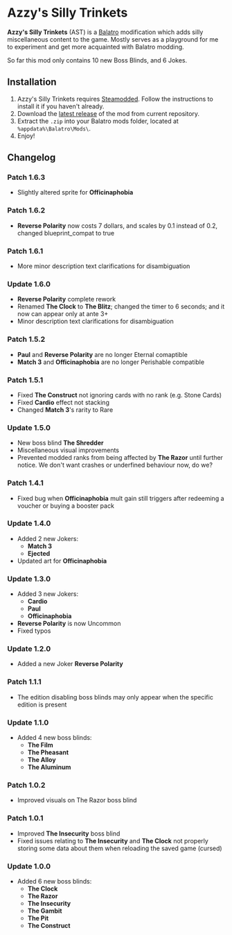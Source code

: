# Azzy's Silly Trinkets

**Azzy's Silly Trinkets** (AST) is a [Balatro](https://www.playbalatro.com) modification which adds silly miscellaneous content to the game. Mostly serves as a playground for me to experiment and get more acquainted with Balatro modding.
  
So far this mod only contains 10 new Boss Blinds, and 6 Jokes.

## Installation

1. Azzy's Silly Trinkets requires [Steamodded](https://github.com/Steamodded/smods). Follow the instructions to install it if you haven't already.
2. Download the [latest release](https://github.com/TheHamester/azzys-silly-trinkets/releases/latest) of the mod from current repository.
3. Extract the `.zip` into your Balatro mods folder, located at `%appdata%\Balatro\Mods\`.
4. Enjoy!

## Changelog

### Patch 1.6.3
* Slightly altered sprite for **Officinaphobia**

### Patch 1.6.2
* **Reverse Polarity** now costs 7 dollars, and scales by 0.1 instead of 0.2, changed blueprint_compat to true

### Patch 1.6.1
* More minor description text clarifications for disambiguation

### Update 1.6.0
* **Reverse Polarity** complete rework
* Renamed **The Clock** to **The Blitz**; changed the timer to 6 seconds; and it now can appear only at ante 3+
* Minor description text clarifications for disambiguation

### Patch 1.5.2
* **Paul** and **Reverse Polarity** are no longer Eternal comaptible
* **Match 3** and **Officinaphobia** are no longer Perishable compatible

### Patch 1.5.1
* Fixed **The Construct** not ignoring cards with no rank (e.g. Stone Cards)
* Fixed **Cardio** effect not stacking
* Changed **Match 3**'s rarity to Rare

### Update 1.5.0
* New boss blind **The Shredder**
* Miscellaneous visual improvements
* Prevented modded ranks from being affected by **The Razor** until further notice. We don't want crashes or underfined behaviour now, do we?

### Patch 1.4.1
* Fixed bug when **Officinaphobia** mult gain still triggers after redeeming a voucher or buying a booster pack

### Update 1.4.0
* Added 2 new Jokers:
    * **Match 3**
    * **Ejected**
* Updated art for **Officinaphobia**

### Update 1.3.0
* Added 3 new Jokers:
    * **Cardio**
    * **Paul**
    * **Officinaphobia**
* **Reverse Polarity** is now Uncommon
* Fixed typos

### Update 1.2.0
* Added a new Joker **Reverse Polarity**

### Patch 1.1.1
* The edition disabling boss blinds may only appear when the specific edition is present

### Update 1.1.0
* Added 4 new boss blinds:
    * **The Film**
    * **The Pheasant**
    * **The Alloy**
    * **The Aluminum**

### Patch 1.0.2
* Improved visuals on The Razor boss blind

### Patch 1.0.1
* Improved **The Insecurity** boss blind
* Fixed issues relating to **The Insecurity** and **The Clock** not properly storing some data about them when reloading the saved game (cursed)

### Update 1.0.0
* Added 6 new boss blinds:
    * **The Clock**
    * **The Razor**
    * **The Insecurity**
    * **The Gambit**
    * **The Pit**
    * **The Construct**

